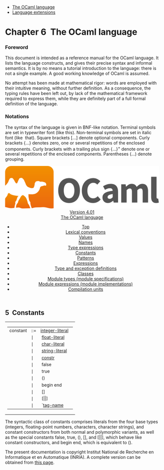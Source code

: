 <!-- ((! set title Manual !)) ((! set documentation !)) ((! set manual !)) ((! set nobreadcrumb !)) -->
<div class="manual content"><ul class="part_menu"><li class="active"><a href="language.html">The OCaml language</a></li><li><a href="extn.html">Language extensions</a></li></ul>




<h1 class="chapter" id="sec59"><span>Chapter 6</span>&nbsp;&nbsp;The OCaml language</h1>
<p> <a id="c:refman"></a>

</p><h3 class="subsection" id="sec60">Foreword</h3>
<p>This document is intended as a reference manual for the OCaml
language. It lists the language constructs, and gives their precise
syntax and informal semantics. It is by no means a tutorial
introduction to the language: there is not a single example. A good
working knowledge of OCaml is assumed.</p><p>No attempt has been made at mathematical rigor: words are employed
with their intuitive meaning, without further definition. As a
consequence, the typing rules have been left out, by lack of the
mathematical framework required to express them, while they are
definitely part of a full formal definition of the language.</p><h3 class="subsection" id="sec61">Notations</h3>
<p>The syntax of the language is given in BNF-like notation. Terminal
symbols are set in typewriter font (<span class="c005"><span class="c007">like</span> <span class="c007">this</span></span>).
Non-terminal symbols are set in italic font (<span class="c014">like</span> &nbsp;<span class="c014">that</span>).
Square brackets […] denote optional components. Curly brackets
{…} denotes zero, one or several repetitions of the enclosed
components. Curly brackets with a trailing plus sign {…}<sup>+</sup>
denote one or several repetitions of the enclosed components.
Parentheses (…) denote grouping.</p><header><nav class="toc brand"><a class="brand" href="https://ocaml.org/"><img src="colour-logo-gray.svg" class="svg" alt="OCaml"></a></nav><nav class="toc"><div class="toc_version"><a href="/docs" id="version-select">Version 4.01</a></div><div class="toc_title"><a href="#">The OCaml language</a></div><ul><li class="top"><a href="#">Top</a></li>
<li><a href="lex.html#start-section">Lexical conventions</a>
</li><li><a href="values.html#start-section">Values</a>
</li><li><a href="names.html#start-section">Names</a>
</li><li><a href="types.html#start-section">Type expressions</a>
</li><li><a href="const.html#start-section">Constants</a>
</li><li><a href="patterns.html#start-section">Patterns</a>
</li><li><a href="expr.html#start-section">Expressions</a>
</li><li><a href="typedecl.html#start-section">Type and exception definitions</a>
</li><li><a href="classes.html#start-section">Classes</a>
</li><li><a href="modtypes.html#start-section">Module types (module specifications)</a>
</li><li><a href="modules.html#start-section">Module expressions (module implementations)</a>
</li><li><a href="compunit.html#start-section">Compilation units</a>
</li></ul></nav></header><a id="start-section"></a><section id="section">




<h2 class="section" id="sec102">5&nbsp;&nbsp;Constants</h2>
<table class="display dcenter"><tbody><tr class="c026"><td class="dcell"><table class="c002 cellpading0"><tbody><tr><td class="c025">
<a class="syntax" id="constant"><span class="c014">constant</span></a></td><td class="c022">::=</td><td class="c024">
<a class="syntax" href="lex.html#integer-literal"><span class="c014">integer-literal</span></a>
&nbsp;</td></tr>
<tr><td class="c025">&nbsp;</td><td class="c022">∣</td><td class="c024">&nbsp;<a class="syntax" href="lex.html#float-literal"><span class="c014">float-literal</span></a>
&nbsp;</td></tr>
<tr><td class="c025">&nbsp;</td><td class="c022">∣</td><td class="c024">&nbsp;<a class="syntax" href="lex.html#char-literal"><span class="c014">char-literal</span></a>
&nbsp;</td></tr>
<tr><td class="c025">&nbsp;</td><td class="c022">∣</td><td class="c024">&nbsp;<a class="syntax" href="lex.html#string-literal"><span class="c014">string-literal</span></a>
&nbsp;</td></tr>
<tr><td class="c025">&nbsp;</td><td class="c022">∣</td><td class="c024">&nbsp;<a class="syntax" href="names.html#constr"><span class="c014">constr</span></a>
&nbsp;</td></tr>
<tr><td class="c025">&nbsp;</td><td class="c022">∣</td><td class="c024">&nbsp;<span class="c008">false</span>
&nbsp;</td></tr>
<tr><td class="c025">&nbsp;</td><td class="c022">∣</td><td class="c024">&nbsp;<span class="c008">true</span>
&nbsp;</td></tr>
<tr><td class="c025">&nbsp;</td><td class="c022">∣</td><td class="c024">&nbsp;<span class="c008">()</span>
&nbsp;</td></tr>
<tr><td class="c025">&nbsp;</td><td class="c022">∣</td><td class="c024">&nbsp;<span class="c008">begin</span>&nbsp;<span class="c008">end</span>
&nbsp;</td></tr>
<tr><td class="c025">&nbsp;</td><td class="c022">∣</td><td class="c024">&nbsp;<span class="c008">[]</span>
&nbsp;</td></tr>
<tr><td class="c025">&nbsp;</td><td class="c022">∣</td><td class="c024">&nbsp;<span class="c008">[||]</span>
&nbsp;</td></tr>
<tr><td class="c025">&nbsp;</td><td class="c022">∣</td><td class="c024">&nbsp;<span class="c008">`</span><a class="syntax" href="names.html#tag-name"><span class="c014">tag-name</span></a>
</td></tr>
</tbody></table></td></tr>
</tbody></table><p>The syntactic class of constants comprises literals from the four
base types (integers, floating-point numbers, characters, character
strings), and constant constructors from both normal and polymorphic
variants, as well as the special constants <span class="c008">false</span>, <span class="c008">true</span>, <span class="c008">()</span>,
<span class="c008">[]</span>, and <span class="c008">[||]</span>, which behave like constant constructors, and
<span class="c005"><span class="c007">begin</span> <span class="c007">end</span></span>, which is equivalent to <span class="c008">()</span>.

</p>






</section><div class="copyright">The present documentation is copyright Institut National de Recherche en Informatique et en Automatique (INRIA). A complete version can be obtained from <a href="http://caml.inria.fr/pub/docs/manual-ocaml/">this page</a>.</div></div>